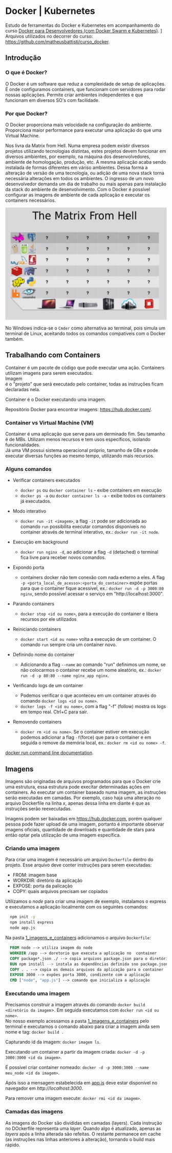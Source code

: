 # Docker | Kubernetes

Estudo de ferramentas do Docker e Kubernetes em acompanhamento do curso [Docker para Desenvolvedores (com Docker Swarm e Kubernetes)](https://www.udemy.com/course/docker-para-desenvolvedores-com-docker-swarm-e-kubernetes/).
]
Arquivos utilizados no decorrer do curso: https://github.com/matheusbattisti/curso_docker.

## Introdução

### O que é Docker?
O Docker é um software que reduz a complexidade de setup de aplicações.
É onde configuramos containers, que funcionam com servidores para rodar nossas aplicações.
Permite criar ambientes independentes e que funcionam em diversos SO's com facilidade.

### Por que Docker?
O Docker proporciona mais velocidade na configuração do ambiente. Proporciona maior performance para executar uma aplicação do que uma Virtual Machine.

Nos livra da Matrix from Hell.
Numa empresa podem existir diversos projetos utilizando tecnologias distintas, estes projetos devem funcionar em diversos ambientes, por exemplo, na máquina dos desenvolvedores, ambiente de homologação, produção, etc. A mesma aplicação acaba sendo instalada de formas diferentes em váriso ambientes. Dessa forma a alteração de versão de uma tecnologia, ou adição de uma nova stack torna necessária alterações em todos os ambientes. O ingresso de um novo desenvolvedor demanda um dia de trabalho ou mais apenas para instalação da stack do ambiente de desenvolvimento. Com o Docker é possível configurar as imagens de ambiente de cada aplicação e executar os containers necessários.

![Matrix from Hell](_images/matrix_from_hell.png)

No Windows indica-se o `Cmder` como alternativa ao terminal, pois simula um terminal de Linux, aceitando todos os comandos compatíveis com o Docker também.

## Trabalhando com Containers

Container é um pacote de código que pode executar uma ação. Containers utilizam imagens para serem executados.
<br>Imagem</br> é o "projeto" que será executado pelo container, todas as instruções ficam declaradas nela.

Container é o Docker executando uma imagem.

Repositório Docker para encontrar imagens: https://hub.docker.com/.

### Container vs Virtual Machine (VM)

Container é uma aplicação que serve para um derminado fim. Seu tamanho é de MBs. Utilizam menos recursos e tem usos específicos, isolando funcionalidades. <br>
Já uma VM possui sistema operacional próprio, tamanho de GBs e pode executar diversas funções ao mesmo tempo, utilizando mais recursos.

### Alguns comandos


 - Verificar containers executados
   - `docker ps` ou `docker container ls` - exibe containers em execução
   - `docker ps -a` ou `docker container ls -a` - exibe todos os containers já executados.
  
 - Modo interativo
   - `docker run -it <imagem>`, a flag `-it` pode ser adicionada ao comando `run` possibilita executar comandos disponíveis no container através de terminal interativo, ex.: `docker run -it node`.

 - Execução em background
   - `docker run nginx -d`, ao adicionar a flag `-d` (detached) o terminal fica livre para receber novos comandos.

 - Expondo porta
   - containers docker não tem conexão com nada externo a eles. A flag `-p <porta_local_de_acesso>:<porta_do_container>` expõe portas para que o container fique acessível, ex.: `docker run -d -p 3000:80 nginx`, sendo possível acessar o serviço em "http://localhost:3000".

 - Parando containers
   - `docker stop <id ou nome>`, para a execução do container e libera recursos por ele utilizados

 - Reiniciando containers
   - `docker start <id ou nome>` volta a execução de um container. O comando `run` sempre cria um container novo.

 - Definindo nome do container
   - Adicionando a flag `--name` ao comando "run" definimos um nome, se não colocarmos o container recebe um nome aleatório, ex.: `docker run -d -p 80:80 --name nginx_app nginx`.

 - Verificando logs de um container
   - Podemos verificar o que aconteceu em um container através do comando `docker logs <id ou nome>`.
   - `docker logs -f <id ou nome>`, com a flag "-f" (follow) mostra os logs em tempo real. Ctrl+C para sair.

 - Removendo containers
   - `docker rm <id ou nome>`. Se o container estiver em execução podemos adicionar a flag `-f`(force) que para o container e em seguida o remove da memória local, ex.: `docker rm <id ou nome> -f`.

[docker run command line documentation](https://docs.docker.com/engine/reference/commandline/run/).

## Imagens

Imagens são originadas de arquivos programados para que o Docker crie uma estrutura, essa estrutura pode execitar determinadas ações em containers.
Ao executar um container baseado numa imagem, as instruções serão executadas em camadas. Por exemplo, caso haja uma alteração no arquivo Dockerfile na linha _x_, apenas dessa linha em diante é que as instruções serão reexecutadas.

Imagens podem ser baixadas em https://hub.docker.com, porém qualquer pessoa pode fazer upload de uma imagem, portanto é importante observar imagens oficiais, quantidade de downloads e quantidade de stars para então optar pela utilização de uma imagem específica.

### Criando uma imagem

Para criar uma imagem é necessário um arquivo `Dockerfile` dentro do projeto.
Esse arquivo deve conter instruções para serem executadas:
 - FROM: imagem base
 - WORKDIR: diretório da aplicação
 - EXPOSE: porta da palicação
 - COPY: quais arquivos precisam ser copiados

Utilizamos o _node_ para criar uma imagem de exemplo, instalamos o express e executamos a aplicação localmente com os seguintes comandos:

```sh
  npm init -y
  npm install express
  node app.js
```

Na pasta [1_imagens_e_containers](1_imagens_e_containers) adicionamos o arquivo `Dockerfile`:

```dockerfile
  FROM node --> utiliza imagem do node
  WORKDIR /app --> doretorio que executa a aplicação no  container
  COPY package*.json ./ --> copia arquivos package.json para o diretório raiz app
  RUN npm install --> instala as dependẽncias definida sno package.json
  COPY . . --> copia os demais arquivos da aplicação para o container
  EXPOSE 3000 --> expões porta 3000, condizente com a aplicação
  CMD ["node", "app.js"] --> comando que inicializa a aplicação
```

### Executando uma imagem

Precisamos construir a imagem através do comando `docker build <diretório da imagem`>.
Em seguida executamos com `docker run <id ou nome>`. <br>
No nosso exemplo acessamos a pasta [1_imagens_e_containers](1_imagens_e_containers) pelo terminal e executamos o comando abaixo para criar a imagem ainda sem nome e tag:
  `docker build .`

Capturando id da imagem: `docker imagem ls`.

Executando um container a partir da imagem criada:
`docker -d -p 3000:3000 <id da imagem>`.

É possível criar container nomeado: 
`docker -d -p 3000:3000 --name meu_node <id da imagem>`.

Após isso a mensagem estabelecida em [app.js](1_imagens_e_containers/app.js) deve estar disponível no navegador em _http://localhost:3000_.

Para remover uma imagem execute: `docker rmi <id da imagem>`.

### Camadas das imagens

As imagens do Docker são divididas em camadas (layers).
Cada instrução no DOckerfile representa uma _layer_. 
Quando algo é atualizado, apenas as _layers_ após a linha alterada são refeitas.
O restante permanece em cache (as instruções nas linhas anteriores à alteração), tornando o build mais rápido.
